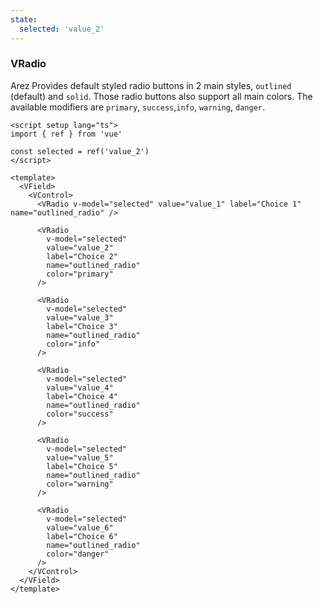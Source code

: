 ```yaml
---
state:
  selected: 'value_2'
---
```


### VRadio

Arez Provides default styled radio buttons in 2 main styles, `outlined`
(default) and `solid`. Those radio buttons also support all main colors.
The available modifiers are `primary`, `success`,`info`, `warning`, `danger`.

<!--code-->

```vue
<script setup lang="ts">
import { ref } from 'vue'

const selected = ref('value_2')
</script>

<template>
  <VField>
    <VControl>
      <VRadio v-model="selected" value="value_1" label="Choice 1" name="outlined_radio" />

      <VRadio
        v-model="selected"
        value="value_2"
        label="Choice 2"
        name="outlined_radio"
        color="primary"
      />

      <VRadio
        v-model="selected"
        value="value_3"
        label="Choice 3"
        name="outlined_radio"
        color="info"
      />

      <VRadio
        v-model="selected"
        value="value_4"
        label="Choice 4"
        name="outlined_radio"
        color="success"
      />

      <VRadio
        v-model="selected"
        value="value_5"
        label="Choice 5"
        name="outlined_radio"
        color="warning"
      />

      <VRadio
        v-model="selected"
        value="value_6"
        label="Choice 6"
        name="outlined_radio"
        color="danger"
      />
    </VControl>
  </VField>
</template>
```

<!--/code-->

<!--example-->

<VField>
  <VControl>
    <VRadio
      v-model="frontmatter.state.selected"
      value="value_1"
      label="Choice 1"
      name="outlined_radio"
    />
    <VRadio
      v-model="frontmatter.state.selected"
      value="value_2"
      label="Choice 2"
      name="outlined_radio"
      color="primary"
    />
    <VRadio
      v-model="frontmatter.state.selected"
      value="value_3"
      label="Choice 3"
      name="outlined_radio"
      color="info"
    />
    <VRadio
      v-model="frontmatter.state.selected"
      value="value_4"
      label="Choice 4"
      name="outlined_radio"
      color="success"
    />
    <VRadio
      v-model="frontmatter.state.selected"
      value="value_5"
      label="Choice 5"
      name="outlined_radio"
      color="warning"
    />
    <VRadio
      v-model="frontmatter.state.selected"
      value="value_6"
      label="Choice 6"
      name="outlined_radio"
      color="danger"
    />
  </VControl>
</VField>

<!--/example-->
